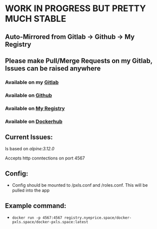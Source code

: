 # WORK IN PROGRESS BUT PRETTY MUCH STABLE #

## Auto-Mirrored from Gitlab -> Github ->  My Registry ##

## Please make Pull/Merge Requests on my Gitlab, Issues can be raised anywhere ##

### Available on my [Gitlab](https://gitlab.nyeprice.space/moby/docker-pxls-space) ###

### Available on [Github](https://github.com/aneurinprice/docker-pxls.space) ###

### Available on [My Registry](https://registry.nyeprice.space) ###
### Available on [Dockerhub](https://hub.docker.com/r/m08y/docker-pxls.space)


## Current Issues: ##

Is based on _alpine:3.12.0_

Accepts http conntections on port 4567

## Config: ##
  - Config should be mounted to /pxls.conf and /roles.conf. This will be pulled into the app  


## Example command: ##
  - `docker run -p 4567:4567 registry.nyeprice.space/docker-pxls.space/docker-pxls.space:latest`
 
